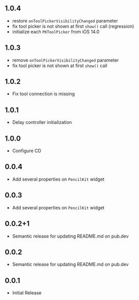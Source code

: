 ## 1.0.4

* restore `onToolPickerVisibilityChanged` parameter
* fix tool picker is not shown at first `show()` call (regression)
* initialize each `PKToolPicker` from iOS 14.0

## 1.0.3

* remove `onToolPickerVisibilityChanged` parameter
* fix tool picker is not shown at first `show()` call

## 1.0.2

* Fix tool connection is missing

## 1.0.1

* Delay controller initialization

## 1.0.0

* Configure CD

## 0.0.4

* Add several properties on `PencilKit` widget

## 0.0.3

* Add several properties on `PencilKit` widget

## 0.0.2+1

* Semantic release for updating README.md on pub.dev

## 0.0.2

* Semantic release for updating README.md on pub.dev

## 0.0.1 

* Initial Release
